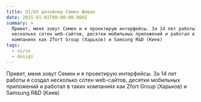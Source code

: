```yaml
---
title: UI/UX дизайнер Семен Шишак
date: 2015-01-01T00:00:00.000Z
summary: >
  Привет, меня зовут Семен и я проектирую интерфейсы. За 14 лет работы я создал
  несколько сотен web-сайтов, десятки мобильных приложений и работал в таких
  компаниях как Zfort Group (Харьков) и Samsung R&D (Киев)
tags:
  - ui/ux
  - design
---
```

Привет, меня зовут Семен и я проектирую интерфейсы. За 14 лет работы я создал несколько сотен web-сайтов, десятки мобильных приложений и работал в таких компаниях как Zfort Group (Харьков) и Samsung R&D (Киев)
